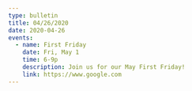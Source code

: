 ```yaml
---
type: bulletin
title: 04/26/2020
date: 2020-04-26
events:
  - name: First Friday
    date: Fri, May 1
    time: 6-9p
    description: Join us for our May First Friday!
    link: https://www.google.com
---
```


